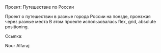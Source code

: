Проект: Путешествие по России

Проект о путешествии в разные города России на поезде, проезжая через разные места
В этом проекте использовалaсь flex, grid, absolute positioning.

Ссылка:

Nour Alfaraj
